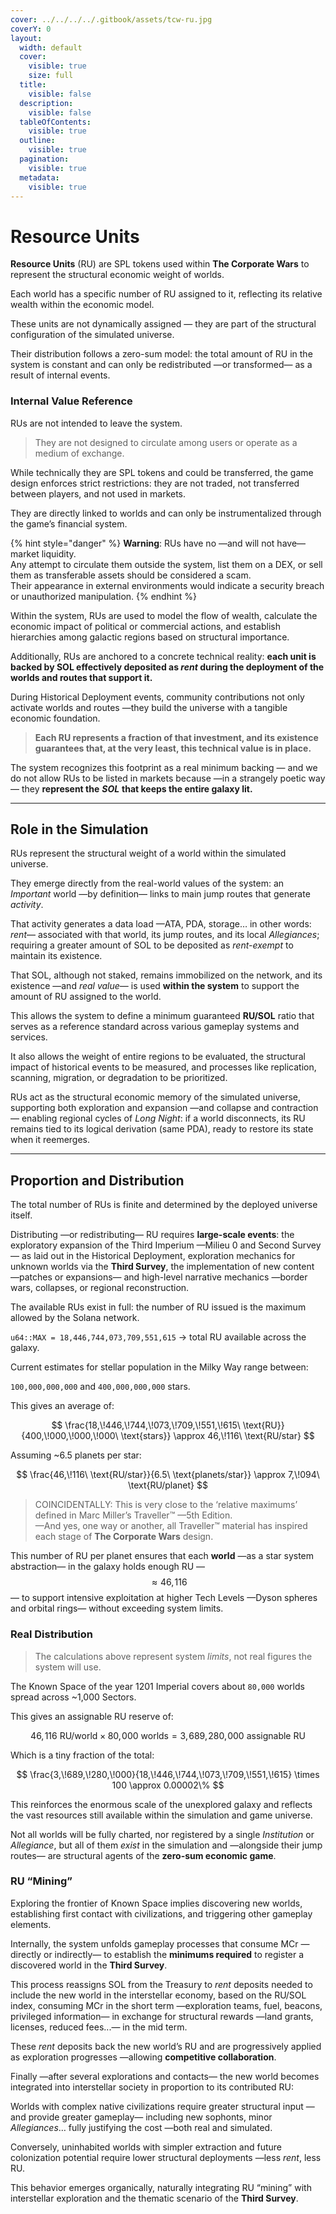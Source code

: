 ```yaml
---
cover: ../../../../.gitbook/assets/tcw-ru.jpg
coverY: 0
layout:
  width: default
  cover:
    visible: true
    size: full
  title:
    visible: false
  description:
    visible: false
  tableOfContents:
    visible: true
  outline:
    visible: true
  pagination:
    visible: true
  metadata:
    visible: true
---
```


# Resource Units

**Resource Units** (RU) are SPL tokens used within **The Corporate Wars** to represent the structural economic weight of worlds.

Each world has a specific number of RU assigned to it, reflecting its relative wealth within the economic model.

These units are not dynamically assigned — they are part of the structural configuration of the simulated universe.

Their distribution follows a zero-sum model: the total amount of RU in the system is constant and can only be redistributed —or transformed— as a result of internal events.

### Internal Value Reference

RUs are not intended to leave the system.

> They are not designed to circulate among users or operate as a medium of exchange.

While technically they are SPL tokens and could be transferred, the game design enforces strict restrictions: they are not traded, not transferred between players, and not used in markets.

They are directly linked to worlds and can only be instrumentalized through the game’s financial system.

{% hint style="danger" %}
**Warning**: RUs have no —and will not have— market liquidity.\
Any attempt to circulate them outside the system, list them on a DEX, or sell them as transferable assets should be considered a scam.\
Their appearance in external environments would indicate a security breach or unauthorized manipulation.
{% endhint %}

Within the system, RUs are used to model the flow of wealth, calculate the economic impact of political or commercial actions, and establish hierarchies among galactic regions based on structural importance.

Additionally, RUs are anchored to a concrete technical reality: **each unit is backed by SOL effectively deposited as&#x20;**_**rent**_**&#x20;during the deployment of the worlds and routes that support it.**

During Historical Deployment events, community contributions not only activate worlds and routes —they build the universe with a tangible economic foundation.

> **Each RU represents a fraction of that investment, and its existence guarantees that, at the very least, this technical value is in place.**

The system recognizes this footprint as a real minimum backing — and we do not allow RUs to be listed in markets because —in a strangely poetic way— they **represent the** _**SOL**_ **that keeps the entire galaxy lit.**

***

## Role in the Simulation

RUs represent the structural weight of a world within the simulated universe.

They emerge directly from the real-world values of the system: an _Important_ world —by definition— links to main jump routes that generate _activity_.

That activity generates a data load —ATA, PDA, storage… in other words: _rent_— associated with that world, its jump routes, and its local _Allegiances_; requiring a greater amount of SOL to be deposited as _rent-exempt_ to maintain its existence.

That SOL, although not staked, remains immobilized on the network, and its existence —and _real value_— is used **within the system** to support the amount of RU assigned to the world.

This allows the system to define a minimum guaranteed **RU/SOL** ratio that serves as a reference standard across various gameplay systems and services.

It also allows the weight of entire regions to be evaluated, the structural impact of historical events to be measured, and processes like replication, scanning, migration, or degradation to be prioritized.

RUs act as the structural economic memory of the simulated universe, supporting both exploration and expansion —and collapse and contraction— enabling regional cycles of _Long Night_: if a world disconnects, its RU remains tied to its logical derivation (same PDA), ready to restore its state when it reemerges.

***

## Proportion and Distribution

The total number of RUs is finite and determined by the deployed universe itself.

Distributing —or redistributing— RU requires **large-scale events**: the exploratory expansion of the Third Imperium —Milieu 0 and Second Survey— as laid out in the Historical Deployment, exploration mechanics for unknown worlds via the **Third Survey**, the implementation of new content —patches or expansions— and high-level narrative mechanics —border wars, collapses, or regional reconstruction.

The available RUs exist in full: the number of RU issued is the maximum allowed by the Solana network.

`u64::MAX = 18,446,744,073,709,551,615` → total RU available across the galaxy.

Current estimates for stellar population in the Milky Way range between:

`100,000,000,000` and `400,000,000,000` stars.

This gives an average of:

$$
\frac{18,\!446,\!744,\!073,\!709,\!551,\!615\ \text{RU}}{400,\!000,\!000,\!000\ \text{stars}} \approx 46,\!116\ \text{RU/star}
$$

Assuming \~6.5 planets per star:

$$
\frac{46,\!116\ \text{RU/star}}{6.5\ \text{planets/star}} \approx 7,\!094\ \text{RU/planet}
$$

> COINCIDENTALLY: This is very close to the ‘relative maximums’ defined in Marc Miller’s Traveller™ —5th Edition.\
> —And yes, one way or another, all Traveller™ material has inspired each stage of **The Corporate Wars** design.

This number of RU per planet ensures that each **world** —as a star system abstraction— in the galaxy holds enough RU —$$\approx 46,\!116$$— to support intensive exploitation at higher Tech Levels —Dyson spheres and orbital rings— without exceeding system limits.

### Real Distribution

> The calculations above represent system _limits_, not real figures the system will use.

The Known Space of the year 1201 Imperial covers about `80,000` worlds spread across \~1,000 Sectors.

This gives an assignable RU reserve of:

$$
46,\!116\ \text{RU/world} \times 80,\!000\ \text{worlds} = 3,\!689,\!280,\!000\ \text{assignable RU}
$$

Which is a tiny fraction of the total:

$$
\frac{3,\!689,\!280,\!000}{18,\!446,\!744,\!073,\!709,\!551,\!615} \times 100 \approx 0.00002\%
$$

This reinforces the enormous scale of the unexplored galaxy and reflects the vast resources still available within the simulation and game universe.

Not all worlds will be fully charted, nor registered by a single _Institution_ or _Allegiance_, but all of them _exist_ in the simulation and —alongside their jump routes— are structural agents of the **zero-sum economic game**.

### RU “Mining”

Exploring the frontier of Known Space implies discovering new worlds, establishing first contact with civilizations, and triggering other gameplay elements.

Internally, the system unfolds gameplay processes that consume MCr —directly or indirectly— to establish the **minimums required** to register a discovered world in the **Third Survey**.

This process reassigns SOL from the Treasury to _rent_ deposits needed to include the new world in the interstellar economy, based on the RU/SOL index, consuming MCr in the short term —exploration teams, fuel, beacons, privileged information— in exchange for structural rewards —land grants, licenses, reduced fees...— in the mid term.

These _rent_ deposits back the new world’s RU and are progressively applied as exploration progresses —allowing **competitive collaboration**.

Finally —after several explorations and contacts— the new world becomes integrated into interstellar society in proportion to its contributed RU:

Worlds with complex native civilizations require greater structural input —and provide greater gameplay— including new sophonts, minor _Allegiances_… fully justifying the cost —both real and simulated.

Conversely, uninhabited worlds with simpler extraction and future colonization potential require lower structural deployments —less _rent_, less RU.

This behavior emerges organically, naturally integrating RU “mining” with interstellar exploration and the thematic scenario of the **Third Survey**.
